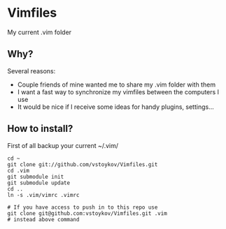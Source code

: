# Vimfiles

My current .vim folder

## Why?

Several reasons:

* Couple friends of mine wanted me to share my .vim folder with them
* I want a fast way to synchronize my vimfiles between the computers I use
* It would be nice if I receive some ideas for handy plugins, settings...

## How to install?

First of all backup your current ~/.vim/


    cd ~
    git clone git://github.com/vstoykov/Vimfiles.git
    cd .vim
    git submodule init
    git submodule update
    cd ..
    ln -s .vim/vimrc .vimrc

    # If you have access to push in to this repo use 
    git clone git@github.com:vstoykov/Vimfiles.git .vim
    # instead above command
